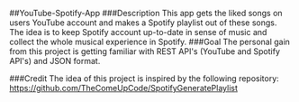 ##YouTube-Spotify-App
###Description
This app gets the liked songs on users 
YouTube account and makes a Spotify 
playlist out of these songs. The idea is 
to keep Spotify account up-to-date in sense
of music and collect the whole musical 
experience in Spotify.
###Goal
The personal gain from this project is 
getting familiar with REST API's 
(YouTube and Spotify API's) 
and JSON format.  

###Credit
The idea of this project is inspired by the 
following repository: 
https://github.com/TheComeUpCode/SpotifyGeneratePlaylist
